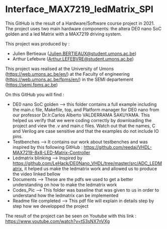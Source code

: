# Interface_MAX7219_ledMatrix_SPI
This GitHub is the result of a Hardware/Software course project in 2021. The project uses two main hardware components: the altera DE0 nano SoC golden and a led Matrix with a MAX7219 driving system.

This project was produced by :
- Julien Bertieaux (Julien.BERTIEAUX@student.umons.ac.be)
- Arthur Lefebvre (Arthur.LEFEBVRE@student.umons.ac.be)

This project was realised at the University of Umons (https://web.umons.ac.be/en/) at the Faculty of engineering (https://web.umons.ac.be/fpms/en/) in the SEMI departement (https://semi.fpms.ac.be)

On this GitHub you will find :
- DE0 nano SoC golden --> this folder contains a full example including the main.c file, Makefile, top, and Platform manager for DE0 nano from our professor Dr.Ir.Carlos Alberto VALDERRAMA SAKUYAMA. This helped us verify that we were coding correctly by downloading the project and view the .v and main.c files. Watch out that the names, C and Verilog are case sensitive and that the examples do not include IO pins.
- Testbenches --> It contains our work about testbenches and was inspired by this following GitHub : https://github.com/reedaj/VHDL-MAX7219-8x8-LED-Matrix-Controller
- Ledmatrix blinking --> Inspired by https://github.com/LeHack/DE0Nano_VHDL/tree/master/src/ADC_LEDMatrix, it helped us make the ledmatrix work and allowed us to produce the video linked bellow 
- Documents --> These are the pdfs we used to get a better understanding on how to make the ledmatrix work
- Codes_Pic --> This folder was baseline that was given to us in order to understand how the ledmatrix can be implemented 
- Readme file completed --> This pdf file will explain in details step by step how we developped the project

The result of the project can be seen on Youtube with this link : https://www.youtube.com/watch?v=tS3sNX7nVXg
